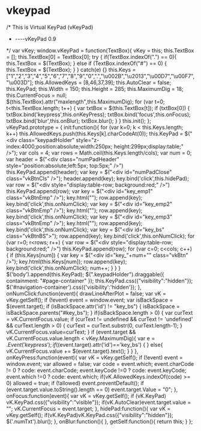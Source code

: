 vkeypad
=======

/* This is Virtual KeyPad (vKeyPad)
 * ----vKeyPad 0.9
 
 */
var vKey;
window.vKeyPad = function(TextBox){
    vKey = this;
    this.TextBox = [];
    this.TextBox[0] = TextBox[0];
    try {
        if(TextBox.indexOf(".") == 0){
            this.TextBox = $(TextBox);
        }
        else if (TextBox.indexOf("#") == 0) {
            this.TextBox = $(TextBox);
        }
    } catch(e) {}
    this.Keys = ["1","2","3","4","5","6","7","8","9","0",".","\u002B","\u2013","\u00D7","\u00F7","\u003D"];
    this.AllowedKeys = [8,46,37,39];
    this.AutoClear = false;
    this.KeyPad;
    this.Width = 150;
    this.Height = 285;
    this.MaximumDig = 18;
    this.CurrentFocus = null;
    $(this.TextBox).attr("maxlength",this.MaximumDig);
    for (var t=0; t<this.TextBox.length; t++) {
        var txtBox = $(this.TextBox[t]);
        if (txtBox[0]) {
            txtBox.bind('keypress',this.onKeyPress);
            txtBox.bind('focus',this.onFocus);
            txtBox.bind('blur',this.onBlur);
            txtBox.blur();
        }
    }
    this.init();
};
vKeyPad.prototype = {
    init:function(){
        for (var k=0; k < this.Keys.length; k++) this.AllowedKeys.push(this.Keys[k].charCodeAt(0));
        this.KeyPad = $("<div class=\"keypadHolder\" style=\"z-index:4000;position:absolute;width:250px; height:299px;display:table;\" />");
        var cols = 4;
        var rows = Math.ceil(this.Keys.length/cols);
        var num = 0;
        var header = $("<div class=\"numPadHeader\" style=\"position:absolute;left:5px; top:5px;\" />")
        this.KeyPad.append(header);
        var key = $("<div id=\"numPadClose\" class=\"vkBtnCls\" />");
                    header.append(key);
                    key.bind('click',this.hidePad);
        var row = $("<div style=\"display:table-row; background:red;\" />")
        this.KeyPad.append(row);
        var key = $("<div id=\"key_emp1\" class=\"vkBtnEmp\" />");
                    key.html("");
                    row.append(key);
                    key.bind('click',this.onNumClick);
        var key = $("<div id=\"key_emp2\" class=\"vkBtnEmp\" />");
                    key.html("");
                    row.append(key);
                    key.bind('click',this.onNumClick);
        var key = $("<div id=\"key_emp3\" class=\"vkBtnEmp\" />");
                    key.html("");
                    row.append(key);
                    key.bind('click',this.onNumClick);
        var key = $("<div id=\"key_bs\" class=\"vkBtnBS\"></div>");
                    row.append(key);
                    key.bind('click',this.onNumClick);
        for (var r=0; r<rows; r++) {
            var row = $("<div style=\"display:table-row; background:red;\" />")
            this.KeyPad.append(row);
            for (var c=0; c<cols; c++) {
                if (this.Keys[num]) {
                    var key = $("<div id=\"key_"+num+"\" class=\"vkBtn\" />");
                    key.html(this.Keys[num]);
                    row.append(key);
                    key.bind('click',this.onNumClick);
                    num++;
                }
            }
        }
        $('body').append(this.KeyPad);
        $(".keypadHolder").draggable({ containment: "#page-container" });
        this.KeyPad.css({"visibility":"hidden"});
        $('#navigation-container').css({'visibility':'hidden'});
    },
       onNumClick:function(event){
        drawLineAfterPlot = false;
        var vK = vKey.getSelf();
        if (!event) event = window.event;
        var isBackSpace = $(event.target);
        if (isBackSpace.attr('id') != "key_bs") {
            isBackSpace = isBackSpace.parents("#key_bs");
        }
        if(isBackSpace.length > 0)
        {
            var curText = vK.CurrentFocus.value;
            if (curText != undefined && curText != 'undefined' && curText.length > 0) {
                curText = curText.substr(0, curText.length-1);
            }
            vK.CurrentFocus.value=curText;
        }
        if (event.target && vK.CurrentFocus.value.length < vKey.MaximumDig){
            var e = $.Event('keypress');
	    if($(event.target).attr('id')=='key_bs')
	    {
	    }
	    else{
		vK.CurrentFocus.value += $(event.target).text();
	    }
        }
        },
    onKeyPress:function(event){
        var vK = vKey.getSelf();
        if (!event) event = window.event;
        var allowed = false;
        var code = event.which;
        event.charCode != 0 ? code: event.charCode;
        event.keyCode !=0 ? code: event.keyCode;
        event.which !=0 ? code: event.which;
        if(vK.AllowedKeys.indexOf(code) >= 0) allowed = true;
        if (!allowed) event.preventDefault();
        if (event.target.value.toString().length == 0) event.target.Value = "0";
    },
    onFocus:function(event){
        var vK = vKey.getSelf();
        if (vK.KeyPad)
            vK.KeyPad.css({"visibility":"visible"});
            if(vK.AutoClear)event.target.value = "";
        vK.CurrentFocus = event.target;
    },
    hidePad:function(){
        var vK = vKey.getSelf();
	if(vK.KeyPad)vK.KeyPad.css({"visibility":"hidden"});
	$('.numTxt').blur();
    },
    onBlur:function(){ },
    getSelf:function(){
        return this;
    }
};
